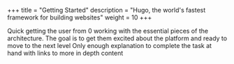 +++
title = "Getting Started"
description = "Hugo, the world's fastest framework for building websites"
weight = 10
+++

Quick getting the user from 0 working with the essential pieces of the architecture. The goal is to get them excited 
about the platform and ready to move to the next level
Only enough explanation to complete the task at hand with links to more in depth content